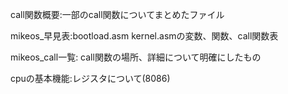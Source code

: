 
call関数概要:一部のcall関数についてまとめたファイル

mikeos_早見表:bootload.asm kernel.asmの変数、関数、call関数表

mikeos_call一覧: call関数の場所、詳細について明確にしたもの

cpuの基本機能:レジスタについて(8086)
